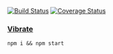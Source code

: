 [![Build Status](https://travis-ci.org/seanyesmunt/vibrate.svg?branch=master)](https://travis-ci.org/seanyesmunt/vibrate)
[![Coverage Status](https://coveralls.io/repos/github/seanyesmunt/vibrate/badge.svg)](https://coveralls.io/github/seanyesmunt/vibrate)

### [Vibrate](https://soundcloud.com/hot-creations/audiojack-ft-kevin-knapp-vibrate-clip)

`npm i && npm start`
